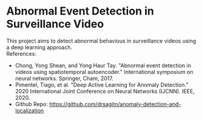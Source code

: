 # Abnormal Event Detection in Surveillance Video
This project aims to detect abnormal behavious in surveillance videos using a deep learning approach. <br>
References:
- Chong, Yong Shean, and Yong Haur Tay. "Abnormal event detection in videos using spatiotemporal autoencoder." International symposium on neural networks. Springer, Cham, 2017.
-  Pimentel, Tiago, et al. "Deep Active Learning for Anomaly Detection." 2020 International Joint Conference on Neural Networks (IJCNN). IEEE, 2020.
-  Github Repo: https://github.com/drsagitn/anomaly-detection-and-localization

